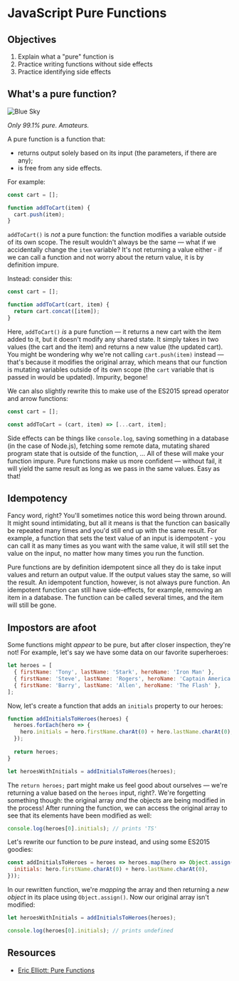 # JavaScript Pure Functions

## Objectives

1. Explain what a "pure" function is
2. Practice writing functions without side effects
3. Practice identifying side effects

## What's a pure function?

![Blue Sky](http://vignette1.wikia.nocookie.net/breakingbad/images/4/43/Season_2_promo_pic_4.jpg/revision/latest?cb=20120617212256)

_Only 99.1% pure. Amateurs._

A pure function is a function that:
 
- returns output solely based on its input (the parameters, if there are any);
- is free from any side effects.

For example:

```js
const cart = [];

function addToCart(item) {
  cart.push(item);
}
```

`addToCart()` is _not_ a pure function: the function modifies a variable outside of its own scope. The result wouldn't
always be the same — what if we accidentally change the `item` variable? It's not returning a value either - if we can
call a function and not worry about the return value, it is by definition impure.

Instead: consider this:

```js
const cart = [];

function addToCart(cart, item) {
  return cart.concat([item]);
}
```

Here, `addToCart()` _is_ a pure function — it returns a new cart with the item added to it, but it doesn't modify any
shared state. It simply takes in two values (the cart and the item) and returns a new value (the updated cart). You
might be wondering why we're not calling `cart.push(item)` instead — that's because it modifies the original array,
which means that our function is mutating variables outside of its own scope (the `cart` variable that is passed in
would be updated). Impurity, begone!

We can also slightly rewrite this to make use of the ES2015 spread operator and arrow functions:

```js
const cart = [];

const addToCart = (cart, item) => [...cart, item];
```

Side effects can be things like `console.log`, saving something in a database (in the case of Node.js), fetching some
remote data, mutating shared program state that is outside of the function, ... All of these will make your function
impure. Pure functions make us more confident — without fail, it will yield the same result as long as we pass in the
same values. Easy as that!

## Idempotency
Fancy word, right? You'll sometimes notice this word being thrown around. It might sound intimidating, but all it means
is that the function can basically be repeated many times and you'd still end up with the same result. For example, a
function that sets the text value of an input is idempotent - you can call it as many times as you want with the same
value, it will still set the value on the input, no matter how many times you run the function.

Pure functions are by definition idempotent since all they do is take input values and return an output value. If the
output values stay the same, so will the result. An idempotent function, however, is not always pure function. An
idempotent function can still have side-effects, for example, removing an item in a database. The function can be called
several times, and the item will still be gone. 

## Impostors are afoot
Some functions might _appear_ to be pure, but after closer inspection, they're not! For example, let's say we have some
data on our favorite superheroes:

```js
let heroes = [
  { firstName: 'Tony', lastName: 'Stark', heroName: 'Iron Man' },
  { firstName: 'Steve', lastName: 'Rogers', heroName: 'Captain America' },
  { firstName: 'Barry', lastName: 'Allen', heroName: 'The Flash' },
];
```

Now, let's create a function that adds an `initials` property to our heroes:

```js
function addInitialsToHeroes(heroes) {
  heroes.forEach(hero => {
    hero.initials = hero.firstName.charAt(0) + hero.lastName.charAt(0);
  });
  
  return heroes;
}

let heroesWithInitials = addInitialsToHeroes(heroes);
```

The `return heroes;` part might make us feel good about ourselves — we're returning a value based on the `heroes` input,
right?. We're forgetting something though: the original array _and_ the objects are being modified in the process! After
running the function, we can access the original array to see that its elements have been modified as well:

```js
console.log(heroes[0].initials); // prints 'TS'
```

Let's rewrite our function to be _pure_ instead, and using some ES2015 goodies:

```js
const addInitialsToHeroes = heroes => heroes.map(hero => Object.assign({}, hero, {
  initials: hero.firstName.charAt(0) + hero.lastName.charAt(0),
}));
```

In our rewritten function, we're _mapping_ the array and then returning a _new object_ in its place using
`Object.assign()`. Now our original array isn't modified:

```js
let heroesWithInitials = addInitialsToHeroes(heroes);

console.log(heroes[0].initials); // prints undefined
```


## Resources
- [Eric Elliott: Pure Functions](https://medium.com/javascript-scene/master-the-javascript-interview-what-is-a-pure-function-d1c076bec976#.idtnqshvn)

